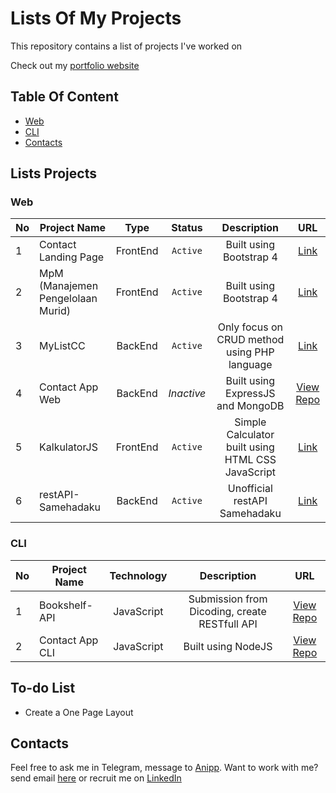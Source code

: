 
# Lists Of My Projects

This repository contains a list of projects I've worked on

Check out my [portfolio website](https://hanivan.github.io)

## Table Of Content

- [Web](#web)
- [CLI](#cli)
- [Contacts](#contacts)

## Lists Projects

### Web

| No  | Project Name          | Type | Status | Description | URL |
| --- | --------------------- |:----:|:------:|:-----------:|:---:|
| 1   | Contact Landing Page  | FrontEnd | `Active` | Built using Bootstrap 4 | [Link](https://hanivan.github.io/contactlandingpage) |
| 2   | MpM (Manajemen Pengelolaan Murid) | FrontEnd | `Active` | Built using Bootstrap 4 | [Link](https://hanivan.github.io/MpM) |
| 3   | MyListCC | BackEnd | `Active` | Only focus on CRUD method using PHP language | [Link](https://mylistcc.herokuapp.com) |
| 4   | Contact App Web | BackEnd | _Inactive_ | Built using ExpressJS and MongoDB | [View Repo](https://github.com/Hanivan/contact-app-web) |
| 5   | KalkulatorJS | FrontEnd | `Active` | Simple Calculator built using HTML CSS JavaScript | [Link](https://hanivan.github.io/kalkulatorjs/) |
| 6   | restAPI-Samehadaku | BackEnd | `Active` | Unofficial restAPI Samehadaku  | [Link](https://samehadaku-api.herokuapp.com/api) |

### CLI

| No  | Project Name          | Technology | Description | URL |
| --- | --------------------- |:------:|:-----------:|:---:|
| 1   | Bookshelf-API  | JavaScript | Submission from Dicoding, create RESTfull API | [View Repo](https://github.com/Hanivan/Bookshelf-API) |
| 2   | Contact App CLI | JavaScript | Built using NodeJS | [View Repo](https://github.com/Hanivan/contact-app-cli) |

## To-do List
- Create a One Page Layout

## Contacts

Feel free to ask me in Telegram, message to [Anipp](https://t.me/hanivanrizky). Want to work with me? send email [here](mailto:hanivan20@gmail.com) or recruit me on [LinkedIn](https://www.linkedin.com/in/hanivanrizky)

<!-- Daftar Project (Github Pages) | Source Code
----------------------------- | -----------
1. [MpM](https://hanivan.github.io/MpM/) | [MpM](https://github.com/Hanivan/MpM)
2. [Contact Landing Page](https://hanivan.github.io/contactlandingpage) | [Contact Landing Page](https://github.com/Hanivan/contactlandingpage)
 -->
